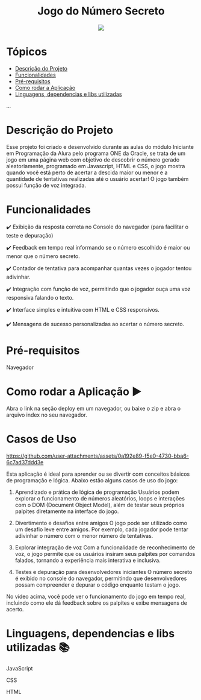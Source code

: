 <h1 align="center"> Jogo do Número Secreto </h1>
<p align="center">
<img loading="lazy" src="http://img.shields.io/static/v1?label=STATUS&message=EM%20DESENVOLVIMENTO&color=GREEN&style=for-the-badge"/>
</p>

# Tópicos

* [Descrição do Projeto](#descrição-do-projeto)
* [Funcionalidades](#funcionalidades)
* [Pré-requisitos](#pré-requisitos)
* [Como rodar a Aplicação](#Como-rodar-a-Aplicação)
* [Linguagens, dependencias e libs utilizadas](#Linguagens-dependencias-e-libs-utilizadas)

...

# Descrição do Projeto
Esse projeto foi criado e desenvolvido durante as aulas do módulo Iniciante em Programação da Alura pelo programa ONE da Oracle, se trata de um jogo em uma página web com objetivo de descobrir o número gerado aleatoriamente, programado em Javascript, HTML e CSS, o jogo mostra quando você está perto de acertar a descida maior ou menor e a quantidade de tentativas realizadas até o usuário acertar! O jogo também possui função de voz integrada.

# Funcionalidades
✔️ Exibição da resposta correta no Console do navegador (para facilitar o teste e depuração)

✔️ Feedback em tempo real informando se o número escolhido é maior ou menor que o número secreto.

✔️ Contador de tentativa para acompanhar quantas vezes o jogador tentou adivinhar.

✔️ Integração com função de voz, permitindo que o jogador ouça uma voz responsiva falando o texto.

✔️ Interface simples e intuitiva com HTML e CSS responsivos.

✔️ Mensagens de sucesso personalizadas ao acertar o número secreto.

# Pré-requisitos
Navegador

# Como rodar a Aplicação ▶️
Abra o link na seção deploy em um navegador, ou baixe o zip e abra o arquivo index no seu navegador.

# Casos de Uso
https://github.com/user-attachments/assets/0a192e89-f5e0-4730-bba6-6c7ad37ddd3e

Esta aplicação é ideal para aprender ou se divertir com conceitos básicos de programação e lógica. Abaixo estão alguns casos de uso do jogo:

1. Aprendizado e prática de lógica de programação Usuários podem explorar o funcionamento de números aleatórios, loops e interações com o DOM (Document Object Model), além de testar seus próprios palpites diretamente na interface do jogo.

2. Divertimento e desafios entre amigos O jogo pode ser utilizado como um desafio leve entre amigos. Por exemplo, cada jogador pode tentar adivinhar o número com o menor número de tentativas.

3. Explorar integração de voz Com a funcionalidade de reconhecimento de voz, o jogo permite que os usuários insiram seus palpites por comandos falados, tornando a experiência mais interativa e inclusiva.

4. Testes e depuração para desenvolvedores iniciantes O número secreto é exibido no console do navegador, permitindo que desenvolvedores possam compreender e depurar o código enquanto testam o jogo.

No vídeo acima, você pode ver o funcionamento do jogo em tempo real, incluindo como ele dá feedback sobre os palpites e exibe mensagens de acerto.

# Linguagens, dependencias e libs utilizadas 📚
JavaScript

CSS

HTML



